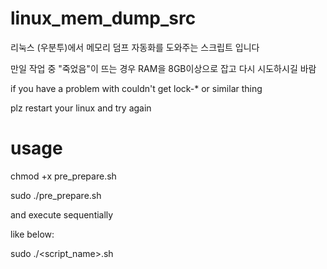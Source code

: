 # linux_mem_dump_src
리눅스 (우분투)에서 메모리 덤프 자동화를 도와주는 스크립트 입니다

만일 작업 중 "죽었음"이 뜨는 경우 RAM을 8GB이상으로 잡고 다시 시도하시길 바람

if you have a problem with couldn't get lock-* or similar thing

plz restart your linux and try again

# usage
chmod +x pre_prepare.sh

sudo ./pre_prepare.sh

and execute sequentially

like below:

sudo ./\<script_name>\.sh
